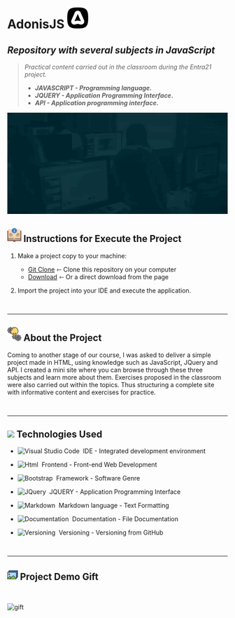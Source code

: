 # AdonisJS ![](/assets/adonisjs.svg)

## _Repository with several subjects in JavaScript_

> _Practical content carried out in the classroom during the Entra21 project._
>
> - **_JAVASCRIPT - Programming language._**
> - **_JQUERY - Application Programming Interface._**
> - **_API - Application programming interface._**

![Gif Entra21](https://raw.githubusercontent.com/seiler-emerson/Entra21_Logica_Java_2022/main/gif/entra21.gif)


## ![](/icons/instrucoes.png) Instructions for Execute the Project 

1. Make a project copy to your machine: 
    - [Git Clone](https://github.com/ArthurEstevan/Projeto_Entra21_JavaScript_JQuery_API) ⇽ Clone this repository on your computer
    - [Download](https://github.com/ArthurEstevan/Projeto_Entra21_JavaScript_JQuery_API/archive/refs/heads/main.zip) ⇽ Or a direct download from the page 

2. Import the project into your IDE and execute the application.


<br>
    
---

## ![](/icons/icon_conceito.png) About the Project

Coming to another stage of our course, I was asked to deliver a simple project made in HTML, using knowledge such as JavaScript, JQuery and API. I created a mini site where you can browse through these three subjects and learn more about them. Exercises proposed in the classroom were also carried out within the topics. Thus structuring a complete site with informative content and exercises for practice.

<br>

---

## ![](/icons/icons/configuracoes.png) Technologies Used

- ![Visual Studio Code](https://img.shields.io/badge/Visual%20Studio%20Code-black?style=for-the-badge&logo=visual-studio-code&logoColor=007ACC)&nbsp; IDE - Integrated development environment



- ![Html](https://img.shields.io/badge/Html-black?style=for-the-badge&logo=html5&logoColor=#E34F26)&nbsp; Frontend - Front-end Web Development 

- ![Bootstrap](https://img.shields.io/badge/Bootstrap-black?style=for-the-badge&logo=bootstrap&logoColor=#7952B3)&nbsp; Framework - Software Genre

- ![JQuery](https://img.shields.io/badge/JQuery-black?style=for-the-badge&logo=jQuery&logoColor=007ACC)&nbsp; JQUERY - Application Programming Interface

- ![Markdown](https://img.shields.io/badge/Markdown-black?style=for-the-badge&logo=markdown&logoColor=#000000)&nbsp; Markdown language - Text Formatting 

- ![Documentation](https://img.shields.io/badge/Documentation-black?style=for-the-badge&logo=academia&logoColor=#41454A)&nbsp; Documentation - File Documentation

- ![Versioning](https://img.shields.io/badge/Versioning-black?style=for-the-badge&logo=git&logoColor=#F05032)&nbsp; Versioning - Versioning from GitHub




<br>

---

## ![](/icons/arquivos-de-imagem.png) Project Demo Gift

<br>

![gift](/assets/gift_do_projeto.gif)

